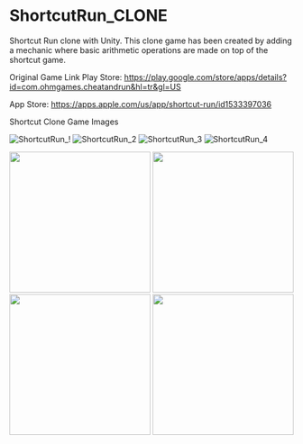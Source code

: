 # ShortcutRun_CLONE
Shortcut Run clone with Unity.
This clone game has been created by adding a mechanic where basic arithmetic operations are made on top of the shortcut game.

Original Game Link
Play Store: https://play.google.com/store/apps/details?id=com.ohmgames.cheatandrun&hl=tr&gl=US

App Store:  https://apps.apple.com/us/app/shortcut-run/id1533397036

Shortcut Clone Game Images

![ShortcutRun_!](https://user-images.githubusercontent.com/60680749/149034515-863c437d-f87b-4378-b773-d5909601dba1.png)
![ShortcutRun_2](https://user-images.githubusercontent.com/60680749/149034517-21f6f2cc-c811-4c1d-aec3-7b9f4db05474.png)
![ShortcutRun_3](https://user-images.githubusercontent.com/60680749/149034519-853b1fc6-d3f2-4a05-b1b3-0907030ea6e5.png)
![ShortcutRun_4](https://user-images.githubusercontent.com/60680749/149034524-25a42f97-88a3-4519-a49c-66a632acf4d7.png)

<img src="https://user-images.githubusercontent.com/60680749/149034515-863c437d-f87b-4378-b773-d5909601dba1.png" width="250" height="250">
<img src="https://user-images.githubusercontent.com/60680749/149034517-21f6f2cc-c811-4c1d-aec3-7b9f4db05474.png" width="250" height="250">
<img src="https://user-images.githubusercontent.com/60680749/149034519-853b1fc6-d3f2-4a05-b1b3-0907030ea6e5.png" width="250" height="250">
<img src="https://user-images.githubusercontent.com/60680749/149034524-25a42f97-88a3-4519-a49c-66a632acf4d7.png" width="250" height="250">
